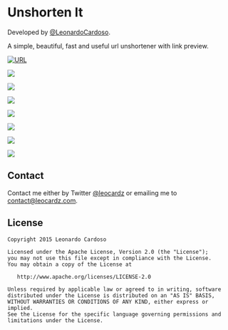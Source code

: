 Unshorten It
=====================

Developed by <a href='https://github.com/LeonardoCardoso' target='_blank'>@LeonardoCardoso</a>. 

A simple, beautiful, fast and useful url unshortener with link preview.

[![URL](http://leocardz.com/utils/assets/img/company/google-play-badge.png)](https://play.google.com/store/apps/details?id=com.leocardz.url.unshortener&feature=search_result)


![](http://i.imgur.com/Mlparqe.png)

![](http://i.imgur.com/VzxYEtC.png)

![](http://i.imgur.com/o3465KC.png)

![](http://i.imgur.com/BMmAqkW.png)

![](http://i.imgur.com/lHDYrcJ.png)

![](http://i.imgur.com/wG4B2EE.png)

![](http://i.imgur.com/nQ5IaoX.png)

## Contact
Contact me either by Twitter [@leocardz](https://twitter.com/leocardz) or emailing me to [contact@leocardz.com](mailto:contact@leocardz.com).

## License

    Copyright 2015 Leonardo Cardoso

    Licensed under the Apache License, Version 2.0 (the "License");
    you may not use this file except in compliance with the License.
    You may obtain a copy of the License at

       http://www.apache.org/licenses/LICENSE-2.0

    Unless required by applicable law or agreed to in writing, software
    distributed under the License is distributed on an "AS IS" BASIS,
    WITHOUT WARRANTIES OR CONDITIONS OF ANY KIND, either express or implied.
    See the License for the specific language governing permissions and
    limitations under the License.

